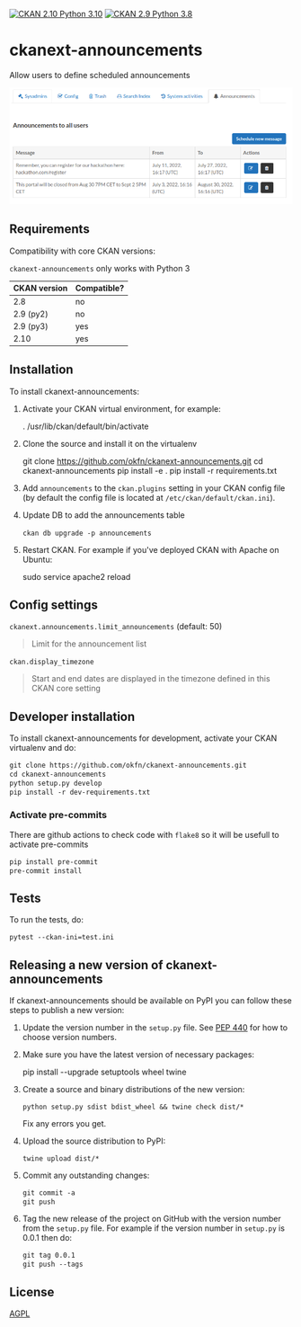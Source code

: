 [![CKAN 2.10 Python 3.10](https://github.com/okfn/ckanext-announcements/actions/workflows/test-ckan-2.10.yml/badge.svg)](https://github.com/okfn/ckanext-announcements/actions/workflows/test-ckan-2.10.yml)
[![CKAN 2.9 Python 3.8](https://github.com/okfn/ckanext-announcements/actions/workflows/test-ckan-2.9.yml/badge.svg)](https://github.com/okfn/ckanext-announcements/actions/workflows/test-ckan-2.9.yml)

# ckanext-announcements

Allow users to define scheduled announcements

![Screen shot](/docs/imgs/screen.png)

## Requirements

Compatibility with core CKAN versions:

`ckanext-announcements` only works with Python 3

| CKAN version    | Compatible?   |
| --------------- | ------------- |
| 2.8             | no            |
| 2.9 (py2)       | no            |
| 2.9 (py3)       | yes           |
| 2.10            | yes           |

## Installation

To install ckanext-announcements:

1. Activate your CKAN virtual environment, for example:

     . /usr/lib/ckan/default/bin/activate

2. Clone the source and install it on the virtualenv

    git clone https://github.com/okfn/ckanext-announcements.git
    cd ckanext-announcements
    pip install -e .
	pip install -r requirements.txt

3. Add `announcements` to the `ckan.plugins` setting in your CKAN
   config file (by default the config file is located at
   `/etc/ckan/default/ckan.ini`).

4. Update DB to add the announcements table

     `ckan db upgrade -p announcements`

5. Restart CKAN. For example if you've deployed CKAN with Apache on Ubuntu:

     sudo service apache2 reload


## Config settings

`ckanext.announcements.limit_announcements` (default: 50)
> Limit for the announcement list

`ckan.display_timezone`
> Start and end dates are displayed in the timezone defined in this CKAN core setting

## Developer installation

To install ckanext-announcements for development, activate your CKAN virtualenv and
do:

    git clone https://github.com/okfn/ckanext-announcements.git
    cd ckanext-announcements
    python setup.py develop
    pip install -r dev-requirements.txt

### Activate pre-commits

There are github actions to check code with `flake8` so it will be usefull to activate pre-commits

```
pip install pre-commit
pre-commit install
```

## Tests

To run the tests, do:

    pytest --ckan-ini=test.ini


## Releasing a new version of ckanext-announcements

If ckanext-announcements should be available on PyPI you can follow these steps to publish a new version:

1. Update the version number in the `setup.py` file. See [PEP 440](http://legacy.python.org/dev/peps/pep-0440/#public-version-identifiers) for how to choose version numbers.

2. Make sure you have the latest version of necessary packages:

    pip install --upgrade setuptools wheel twine

3. Create a source and binary distributions of the new version:

       python setup.py sdist bdist_wheel && twine check dist/*

   Fix any errors you get.

4. Upload the source distribution to PyPI:

       twine upload dist/*

5. Commit any outstanding changes:

       git commit -a
       git push

6. Tag the new release of the project on GitHub with the version number from
   the `setup.py` file. For example if the version number in `setup.py` is
   0.0.1 then do:

       git tag 0.0.1
       git push --tags

## License

[AGPL](https://www.gnu.org/licenses/agpl-3.0.en.html)
